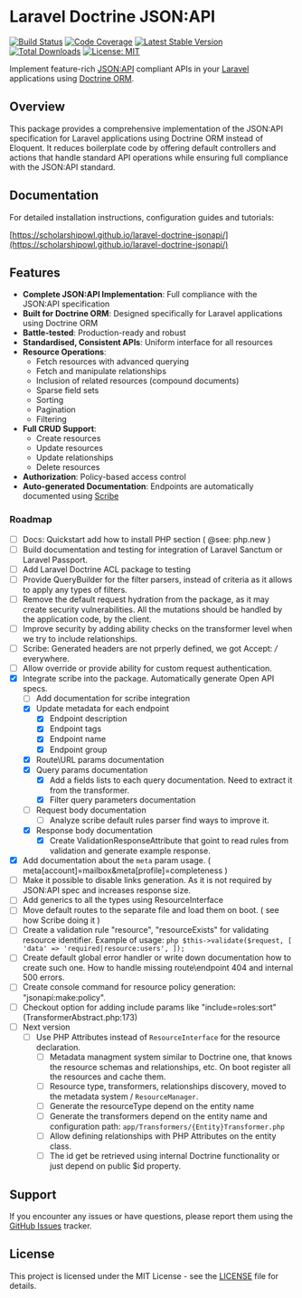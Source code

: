 # Laravel Doctrine JSON:API

<!-- Badges -->
[![Build Status](https://img.shields.io/github/actions/workflow/status/ScholarshipOwl/laravel-doctrine-jsonapi/ci.yml?branch=main)](https://github.com/ScholarshipOwl/laravel-doctrine-jsonapi/actions)
[![Code Coverage](https://img.shields.io/codecov/c/github/ScholarshipOwl/laravel-doctrine-jsonapi)](https://codecov.io/gh/ScholarshipOwl/laravel-doctrine-jsonapi)
[![Latest Stable Version](https://img.shields.io/packagist/v/sowl/laravel-doctrine-jsonapi)](https://packagist.org/packages/sowl/laravel-doctrine-jsonapi)
[![Total Downloads](https://img.shields.io/packagist/dt/sowl/laravel-doctrine-jsonapi)](https://packagist.org/packages/sowl/laravel-doctrine-jsonapi)
[![License: MIT](https://img.shields.io/badge/License-MIT-yellow.svg)](https://opensource.org/licenses/MIT)

Implement feature-rich [JSON:API](https://jsonapi.org/) compliant APIs
in your [Laravel](https://laravel.com/) applications using [Doctrine ORM](https://www.doctrine-project.org/).

## Overview
This package provides a comprehensive implementation of the JSON:API specification for Laravel applications using Doctrine ORM instead of Eloquent. It reduces boilerplate code by offering default controllers and actions that handle standard API operations while ensuring full compliance with the JSON:API standard.

## Documentation
For detailed installation instructions, configuration guides and tutorials:

[https://scholarshipowl.github.io/laravel-doctrine-jsonapi/](https://scholarshipowl.github.io/laravel-doctrine-jsonapi/)

## Features
- **Complete JSON:API Implementation**: Full compliance with the JSON:API specification
- **Built for Doctrine ORM**: Designed specifically for Laravel applications using Doctrine ORM
- **Battle-tested**: Production-ready and robust
- **Standardised, Consistent APIs**: Uniform interface for all resources
- **Resource Operations**:
  - Fetch resources with advanced querying
  - Fetch and manipulate relationships
  - Inclusion of related resources (compound documents)
  - Sparse field sets
  - Sorting
  - Pagination
  - Filtering
- **Full CRUD Support**:
  - Create resources
  - Update resources
  - Update relationships
  - Delete resources
- **Authorization**: Policy-based access control
- **Auto-generated Documentation**: Endpoints are automatically documented using [Scribe](https://scribe.readthedocs.io/en/latest/)

### Roadmap
- [ ] Docs: Quickstart add how to install PHP section ( @see: php.new )
- [ ] Build documentation and testing for integration of Laravel Sanctum or Laravel Passport.
- [ ] Add Laravel Doctrine ACL package to testing
- [ ] Provide QueryBuilder for the filter parsers, instead of criteria as it allows to apply any types of filters.
- [ ] Remove the default request hydration from the package, as it may create security vulnerabilities. All the mutations should be handled by the application code, by the client.
- [ ] Improve security by adding ability checks on the transformer level when we try to include relationships.
- [ ] Scribe: Generated headers are not prperly defined, we got Accept: */* everywhere.
- [ ] Allow override or provide ability for custom request authentication.
- [X] Integrate scribe into the package. Automatically generate Open API specs.
  - [ ] Add documentation for scribe integration
  - [X] Update metadata for each endpoint
    - [X] Endpoint description
    - [X] Endpoint tags
    - [X] Endpoint name
    - [X] Endpoint group
  - [X] Route\URL params documentation
  - [X] Query params documentation
    - [X] Add a fields lists to each query documentation. Need to extract it from the transformer.
    - [X] Filter query parameters documentation
  - [ ] Request body documentation
    - [ ] Analyze scribe default rules parser find ways to improve it.
  - [X] Response body documentation
    - [X] Create ValidationResponseAttribute that goint to read rules from validation and generate example response.
- [X] Add documentation about the `meta` param usage. ( meta[account]=mailbox&meta[profile]=completeness )
- [ ] Make it possible to disable links generation. As it is not required by JSON:API spec and increases response size.
- [ ] Add generics to all the types using ResourceInterface
- [ ] Move default routes to the separate file and load them on boot. ( see how Scribe doing it )
- [ ] Create a validation rule "resource", "resourceExists" for validating resource identifier. Example of usage:
      ```php
      $this->validate($request, [
          'data' => 'required|resource:users',
      ]);
      ```
- [ ] Create default global error handler or write down documentation how to create such one.
      How to handle missing route\endpoint 404 and internal 500 errors.
- [ ] Create console command for resource policy generation: "jsonapi:make:policy".
- [ ] Checkout option for adding include params like "include=roles:sort"  (TransformerAbstract.php:173)
- [ ] Next version
  - [ ] Use PHP Attributes instead of `ResourceInterface` for the resource declaration.
    - [ ] Metadata managment system similar to Doctrine one, that knows the resource schemas and relationships, etc. On boot register all the resources and cache them.
    - [ ] Resource type, transformers, relationships discovery, moved to the metadata system / `ResourceManager`.
    - [ ] Generate the resourceType depend on the entity name
    - [ ] Generate the transformers depend on the entity name and configuration path: `app/Transformers/{Entity}Transformer.php`
    - [ ] Allow defining relationships with PHP Attributes on the entity class.
    - [ ] The id get be retrieved using internal Doctrine functionality or just depend on public $id property.

## Support

If you encounter any issues or have questions, please report them using the [GitHub Issues](https://github.com/ScholarshipOwl/laravel-doctrine-jsonapi/issues) tracker.

## License

This project is licensed under the MIT License - see the [LICENSE](LICENSE) file for details.
